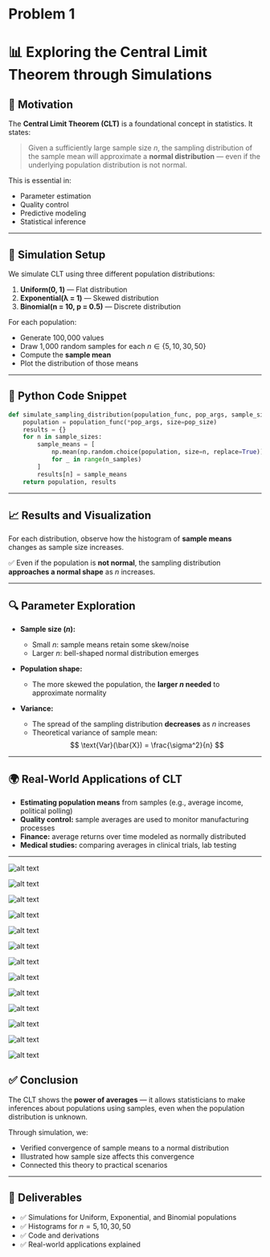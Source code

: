 # Problem 1
# 📊 Exploring the Central Limit Theorem through Simulations

## 🎯 Motivation

The **Central Limit Theorem (CLT)** is a foundational concept in statistics. It states:

> Given a sufficiently large sample size $n$, the sampling distribution of the sample mean will approximate a **normal distribution** — even if the underlying population distribution is not normal.

This is essential in:
- Parameter estimation  
- Quality control  
- Predictive modeling  
- Statistical inference  

---

## 🔢 Simulation Setup

We simulate CLT using three different population distributions:

1. **Uniform(0, 1)** — Flat distribution  
2. **Exponential(λ = 1)** — Skewed distribution  
3. **Binomial(n = 10, p = 0.5)** — Discrete distribution  

For each population:
- Generate $100,\!000$ values  
- Draw $1,\!000$ random samples for each $n \in \{5, 10, 30, 50\}$  
- Compute the **sample mean**  
- Plot the distribution of those means  

---

## 🧪 Python Code Snippet

```python
def simulate_sampling_distribution(population_func, pop_args, sample_sizes, n_samples=1000, pop_size=100000):
    population = population_func(*pop_args, size=pop_size)
    results = {}
    for n in sample_sizes:
        sample_means = [
            np.mean(np.random.choice(population, size=n, replace=True))
            for _ in range(n_samples)
        ]
        results[n] = sample_means
    return population, results
```

---

## 📈 Results and Visualization

For each distribution, observe how the histogram of **sample means** changes as sample size increases.

✅ Even if the population is **not normal**, the sampling distribution **approaches a normal shape** as $n$ increases.

---

## 🔍 Parameter Exploration

- **Sample size ($n$):**  
  - Small $n$: sample means retain some skew/noise  
  - Larger $n$: bell-shaped normal distribution emerges  

- **Population shape:**  
  - The more skewed the population, the **larger $n$ needed** to approximate normality  

- **Variance:**  
  - The spread of the sampling distribution **decreases** as $n$ increases  
  - Theoretical variance of sample mean:  
    $$
    \text{Var}(\bar{X}) = \frac{\sigma^2}{n}
    $$

---

## 🌍 Real-World Applications of CLT

- **Estimating population means** from samples (e.g., average income, political polling)  
- **Quality control:** sample averages are used to monitor manufacturing processes  
- **Finance:** average returns over time modeled as normally distributed  
- **Medical studies:** comparing averages in clinical trials, lab testing  

---


![alt text](image.png)

![alt text](image-1.png)

![alt text](image-2.png)

![alt text](image-3.png)


![alt text](image-4.png)

![alt text](image-5.png)

![alt text](image-6.png)

![alt text](image-7.png)

![alt text](image-8.png)

![alt text](image-9.png)

![alt text](image-10.png)

![alt text](image-11.png)

![alt text](image-12.png)

## ✅ Conclusion

The CLT shows the **power of averages** — it allows statisticians to make inferences about populations using samples, even when the population distribution is unknown.

Through simulation, we:
- Verified convergence of sample means to a normal distribution  
- Illustrated how sample size affects this convergence  
- Connected this theory to practical scenarios  

---

## 📌 Deliverables

- ✅ Simulations for Uniform, Exponential, and Binomial populations  
- ✅ Histograms for $n = 5, 10, 30, 50$  
- ✅ Code and derivations  
- ✅ Real-world applications explained  

